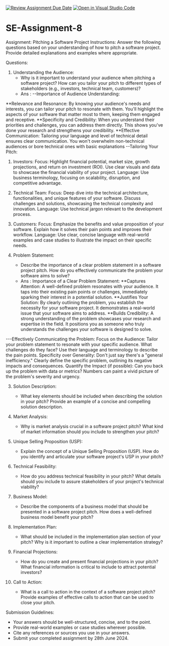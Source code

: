 [![Review Assignment Due Date](https://classroom.github.com/assets/deadline-readme-button-24ddc0f5d75046c5622901739e7c5dd533143b0c8e959d652212380cedb1ea36.svg)](https://classroom.github.com/a/4bgukiqw)
[![Open in Visual Studio Code](https://classroom.github.com/assets/open-in-vscode-718a45dd9cf7e7f842a935f5ebbe5719a5e09af4491e668f4dbf3b35d5cca122.svg)](https://classroom.github.com/online_ide?assignment_repo_id=15137459&assignment_repo_type=AssignmentRepo)
# SE-Assignment-8
 Assignment: Pitching a Software Project
 Instructions:
Answer the following questions based on your understanding of how to pitch a software project. Provide detailed explanations and examples where appropriate.

 Questions:

1. Understanding the Audience:
   - Why is it important to understand your audience when pitching a software project? How can you tailor your pitch to different types of stakeholders (e.g., investors, technical team, customers)?
   - Ans :
     --Importance of Audience Understanding:

**Relevance and Resonance: By knowing your audience's needs and interests, you can tailor your pitch to resonate with them. You'll highlight the aspects of your software that matter most to them, keeping them engaged and receptive.
**Specificity and Credibility: When you understand their priorities and challenges, you can address them directly. This shows you've done your research and strengthens your credibility.
**Effective Communication: Tailoring your language and level of technical detail ensures clear communication. You won't overwhelm non-technical audiences or bore technical ones with basic explanations
    --Tailoring Your Pitch:

1. Investors:
Focus: Highlight financial potential, market size, growth projections, and return on investment (ROI). Use clear visuals and data to showcase the financial viability of your project.
Language: Use business terminology, focusing on scalability, disruption, and competitive advantage.
2. Technical Team:
Focus: Deep dive into the technical architecture, functionalities, and unique features of your software. Discuss challenges and solutions, showcasing the technical complexity and innovation.
Language: Use technical jargon relevant to the development process.
3. Customers:
Focus: Emphasize the benefits and value proposition of your software. Explain how it solves their pain points and improves their workflow.
Language: Use clear, concise language with real-world examples and case studies to illustrate the impact on their specific needs.
     
2. Problem Statement:
   - Describe the importance of a clear problem statement in a software project pitch. How do you effectively communicate the problem your software aims to solve?
   - Ans :
     Importance of a Clear Problem Statement:
**Captures Attention: A well-defined problem resonates with your audience. It taps into their existing pain points or challenges, immediately sparking their interest in a potential solution.
**Justifies Your Solution: By clearly outlining the problem, you establish the necessity for your software project. It demonstrates a real-world issue that your software aims to address.
**Builds Credibility: A strong understanding of the problem showcases your research and expertise in the field. It positions you as someone who truly understands the challenges your software is designed to solve.

---Effectively Communicating the Problem:
Focus on the Audience: Tailor your problem statement to resonate with your specific audience. What challenges do they face? Use their language and terminology to describe the pain points.
Specificity over Generality: Don't just say there's a "general inefficiency." Clearly define the specific problem, outlining its negative impacts and consequences.
Quantify the Impact (if possible): Can you back up the problem with data or metrics? Numbers can paint a vivid picture of the problem's severity and urgency.

3. Solution Description:
   - What key elements should be included when describing the solution in your pitch? Provide an example of a concise and compelling solution description.

4. Market Analysis:
   - Why is market analysis crucial in a software project pitch? What kind of market information should you include to strengthen your pitch?

5. Unique Selling Proposition (USP):
   - Explain the concept of a Unique Selling Proposition (USP). How do you identify and articulate your software project's USP in your pitch?

6. Technical Feasibility:
   - How do you address technical feasibility in your pitch? What details should you include to assure stakeholders of your project's technical viability?

7. Business Model:
   - Describe the components of a business model that should be presented in a software project pitch. How does a well-defined business model benefit your pitch?

8. Implementation Plan:
   - What should be included in the implementation plan section of your pitch? Why is it important to outline a clear implementation strategy?

9. Financial Projections:
   - How do you create and present financial projections in your pitch? What financial information is critical to include to attract potential investors?

10. Call to Action:
    - What is a call to action in the context of a software project pitch? Provide examples of effective calls to action that can be used to close your pitch.

 Submission Guidelines:
- Your answers should be well-structured, concise, and to the point.
- Provide real-world examples or case studies wherever possible.
- Cite any references or sources you use in your answers.
- Submit your completed assignment by 28th June 2024.


